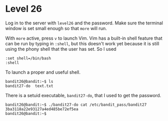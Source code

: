 # Level 26

Log in to the server with `level26` and the password. Make sure the terminal
window is set small enough so that `more` will run.

With `more` active, press `v` to launch Vim. Vim has a built-in shell feature
that can be run by typing in `:shell`, but this doesn't work yet because it
is still using the phony shell that the user has set. So I used

    :set shell=/bin/bash
    :shell

To launch a proper and useful shell.

    bandit26@bandit:~$ ls
    bandit27-do  text.txt

There is a setuid executable, `bandit27-do`, that I used to get the password.

    bandit26@bandit:~$ ./bandit27-do cat /etc/bandit_pass/bandit27
    3ba3118a22e93127a4ed485be72ef5ea
    bandit26@bandit:~$ 

